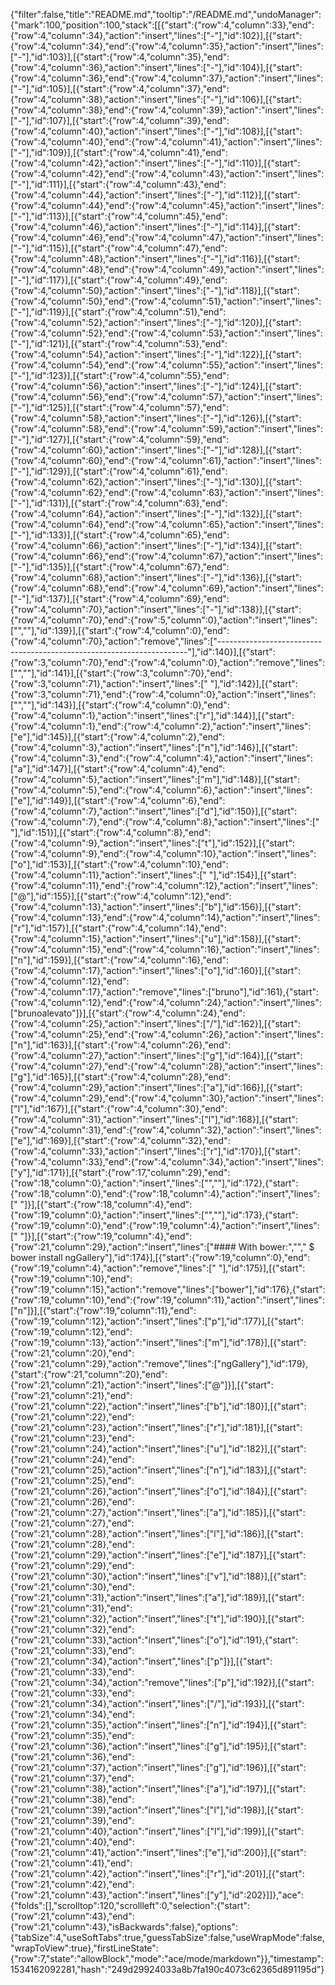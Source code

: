 {"filter":false,"title":"README.md","tooltip":"/README.md","undoManager":{"mark":100,"position":100,"stack":[[{"start":{"row":4,"column":33},"end":{"row":4,"column":34},"action":"insert","lines":["-"],"id":102}],[{"start":{"row":4,"column":34},"end":{"row":4,"column":35},"action":"insert","lines":["-"],"id":103}],[{"start":{"row":4,"column":35},"end":{"row":4,"column":36},"action":"insert","lines":["-"],"id":104}],[{"start":{"row":4,"column":36},"end":{"row":4,"column":37},"action":"insert","lines":["-"],"id":105}],[{"start":{"row":4,"column":37},"end":{"row":4,"column":38},"action":"insert","lines":["-"],"id":106}],[{"start":{"row":4,"column":38},"end":{"row":4,"column":39},"action":"insert","lines":["-"],"id":107}],[{"start":{"row":4,"column":39},"end":{"row":4,"column":40},"action":"insert","lines":["-"],"id":108}],[{"start":{"row":4,"column":40},"end":{"row":4,"column":41},"action":"insert","lines":["-"],"id":109}],[{"start":{"row":4,"column":41},"end":{"row":4,"column":42},"action":"insert","lines":["-"],"id":110}],[{"start":{"row":4,"column":42},"end":{"row":4,"column":43},"action":"insert","lines":["-"],"id":111}],[{"start":{"row":4,"column":43},"end":{"row":4,"column":44},"action":"insert","lines":["-"],"id":112}],[{"start":{"row":4,"column":44},"end":{"row":4,"column":45},"action":"insert","lines":["-"],"id":113}],[{"start":{"row":4,"column":45},"end":{"row":4,"column":46},"action":"insert","lines":["-"],"id":114}],[{"start":{"row":4,"column":46},"end":{"row":4,"column":47},"action":"insert","lines":["-"],"id":115}],[{"start":{"row":4,"column":47},"end":{"row":4,"column":48},"action":"insert","lines":["-"],"id":116}],[{"start":{"row":4,"column":48},"end":{"row":4,"column":49},"action":"insert","lines":["-"],"id":117}],[{"start":{"row":4,"column":49},"end":{"row":4,"column":50},"action":"insert","lines":["-"],"id":118}],[{"start":{"row":4,"column":50},"end":{"row":4,"column":51},"action":"insert","lines":["-"],"id":119}],[{"start":{"row":4,"column":51},"end":{"row":4,"column":52},"action":"insert","lines":["-"],"id":120}],[{"start":{"row":4,"column":52},"end":{"row":4,"column":53},"action":"insert","lines":["-"],"id":121}],[{"start":{"row":4,"column":53},"end":{"row":4,"column":54},"action":"insert","lines":["-"],"id":122}],[{"start":{"row":4,"column":54},"end":{"row":4,"column":55},"action":"insert","lines":["-"],"id":123}],[{"start":{"row":4,"column":55},"end":{"row":4,"column":56},"action":"insert","lines":["-"],"id":124}],[{"start":{"row":4,"column":56},"end":{"row":4,"column":57},"action":"insert","lines":["-"],"id":125}],[{"start":{"row":4,"column":57},"end":{"row":4,"column":58},"action":"insert","lines":["-"],"id":126}],[{"start":{"row":4,"column":58},"end":{"row":4,"column":59},"action":"insert","lines":["-"],"id":127}],[{"start":{"row":4,"column":59},"end":{"row":4,"column":60},"action":"insert","lines":["-"],"id":128}],[{"start":{"row":4,"column":60},"end":{"row":4,"column":61},"action":"insert","lines":["-"],"id":129}],[{"start":{"row":4,"column":61},"end":{"row":4,"column":62},"action":"insert","lines":["-"],"id":130}],[{"start":{"row":4,"column":62},"end":{"row":4,"column":63},"action":"insert","lines":["-"],"id":131}],[{"start":{"row":4,"column":63},"end":{"row":4,"column":64},"action":"insert","lines":["-"],"id":132}],[{"start":{"row":4,"column":64},"end":{"row":4,"column":65},"action":"insert","lines":["-"],"id":133}],[{"start":{"row":4,"column":65},"end":{"row":4,"column":66},"action":"insert","lines":["-"],"id":134}],[{"start":{"row":4,"column":66},"end":{"row":4,"column":67},"action":"insert","lines":["-"],"id":135}],[{"start":{"row":4,"column":67},"end":{"row":4,"column":68},"action":"insert","lines":["-"],"id":136}],[{"start":{"row":4,"column":68},"end":{"row":4,"column":69},"action":"insert","lines":["-"],"id":137}],[{"start":{"row":4,"column":69},"end":{"row":4,"column":70},"action":"insert","lines":["-"],"id":138}],[{"start":{"row":4,"column":70},"end":{"row":5,"column":0},"action":"insert","lines":["",""],"id":139}],[{"start":{"row":4,"column":0},"end":{"row":4,"column":70},"action":"remove","lines":["----------------------------------------------------------------------"],"id":140}],[{"start":{"row":3,"column":70},"end":{"row":4,"column":0},"action":"remove","lines":["",""],"id":141}],[{"start":{"row":3,"column":70},"end":{"row":3,"column":71},"action":"insert","lines":[" "],"id":142}],[{"start":{"row":3,"column":71},"end":{"row":4,"column":0},"action":"insert","lines":["",""],"id":143}],[{"start":{"row":4,"column":0},"end":{"row":4,"column":1},"action":"insert","lines":["r"],"id":144}],[{"start":{"row":4,"column":1},"end":{"row":4,"column":2},"action":"insert","lines":["e"],"id":145}],[{"start":{"row":4,"column":2},"end":{"row":4,"column":3},"action":"insert","lines":["n"],"id":146}],[{"start":{"row":4,"column":3},"end":{"row":4,"column":4},"action":"insert","lines":["a"],"id":147}],[{"start":{"row":4,"column":4},"end":{"row":4,"column":5},"action":"insert","lines":["m"],"id":148}],[{"start":{"row":4,"column":5},"end":{"row":4,"column":6},"action":"insert","lines":["e"],"id":149}],[{"start":{"row":4,"column":6},"end":{"row":4,"column":7},"action":"insert","lines":["d"],"id":150}],[{"start":{"row":4,"column":7},"end":{"row":4,"column":8},"action":"insert","lines":[" "],"id":151}],[{"start":{"row":4,"column":8},"end":{"row":4,"column":9},"action":"insert","lines":["t"],"id":152}],[{"start":{"row":4,"column":9},"end":{"row":4,"column":10},"action":"insert","lines":["o"],"id":153}],[{"start":{"row":4,"column":10},"end":{"row":4,"column":11},"action":"insert","lines":[" "],"id":154}],[{"start":{"row":4,"column":11},"end":{"row":4,"column":12},"action":"insert","lines":["@"],"id":155}],[{"start":{"row":4,"column":12},"end":{"row":4,"column":13},"action":"insert","lines":["b"],"id":156}],[{"start":{"row":4,"column":13},"end":{"row":4,"column":14},"action":"insert","lines":["r"],"id":157}],[{"start":{"row":4,"column":14},"end":{"row":4,"column":15},"action":"insert","lines":["u"],"id":158}],[{"start":{"row":4,"column":15},"end":{"row":4,"column":16},"action":"insert","lines":["n"],"id":159}],[{"start":{"row":4,"column":16},"end":{"row":4,"column":17},"action":"insert","lines":["o"],"id":160}],[{"start":{"row":4,"column":12},"end":{"row":4,"column":17},"action":"remove","lines":["bruno"],"id":161},{"start":{"row":4,"column":12},"end":{"row":4,"column":24},"action":"insert","lines":["brunoalevato"]}],[{"start":{"row":4,"column":24},"end":{"row":4,"column":25},"action":"insert","lines":["/"],"id":162}],[{"start":{"row":4,"column":25},"end":{"row":4,"column":26},"action":"insert","lines":["n"],"id":163}],[{"start":{"row":4,"column":26},"end":{"row":4,"column":27},"action":"insert","lines":["g"],"id":164}],[{"start":{"row":4,"column":27},"end":{"row":4,"column":28},"action":"insert","lines":["g"],"id":165}],[{"start":{"row":4,"column":28},"end":{"row":4,"column":29},"action":"insert","lines":["a"],"id":166}],[{"start":{"row":4,"column":29},"end":{"row":4,"column":30},"action":"insert","lines":["l"],"id":167}],[{"start":{"row":4,"column":30},"end":{"row":4,"column":31},"action":"insert","lines":["l"],"id":168}],[{"start":{"row":4,"column":31},"end":{"row":4,"column":32},"action":"insert","lines":["e"],"id":169}],[{"start":{"row":4,"column":32},"end":{"row":4,"column":33},"action":"insert","lines":["r"],"id":170}],[{"start":{"row":4,"column":33},"end":{"row":4,"column":34},"action":"insert","lines":["y"],"id":171}],[{"start":{"row":17,"column":29},"end":{"row":18,"column":0},"action":"insert","lines":["",""],"id":172},{"start":{"row":18,"column":0},"end":{"row":18,"column":4},"action":"insert","lines":["    "]}],[{"start":{"row":18,"column":4},"end":{"row":19,"column":0},"action":"insert","lines":["",""],"id":173},{"start":{"row":19,"column":0},"end":{"row":19,"column":4},"action":"insert","lines":["    "]}],[{"start":{"row":19,"column":4},"end":{"row":21,"column":29},"action":"insert","lines":["#### With bower:","","    $ bower install ngGallery"],"id":174}],[{"start":{"row":19,"column":0},"end":{"row":19,"column":4},"action":"remove","lines":["    "],"id":175}],[{"start":{"row":19,"column":10},"end":{"row":19,"column":15},"action":"remove","lines":["bower"],"id":176},{"start":{"row":19,"column":10},"end":{"row":19,"column":11},"action":"insert","lines":["n"]}],[{"start":{"row":19,"column":11},"end":{"row":19,"column":12},"action":"insert","lines":["p"],"id":177}],[{"start":{"row":19,"column":12},"end":{"row":19,"column":13},"action":"insert","lines":["m"],"id":178}],[{"start":{"row":21,"column":20},"end":{"row":21,"column":29},"action":"remove","lines":["ngGallery"],"id":179},{"start":{"row":21,"column":20},"end":{"row":21,"column":21},"action":"insert","lines":["@"]}],[{"start":{"row":21,"column":21},"end":{"row":21,"column":22},"action":"insert","lines":["b"],"id":180}],[{"start":{"row":21,"column":22},"end":{"row":21,"column":23},"action":"insert","lines":["r"],"id":181}],[{"start":{"row":21,"column":23},"end":{"row":21,"column":24},"action":"insert","lines":["u"],"id":182}],[{"start":{"row":21,"column":24},"end":{"row":21,"column":25},"action":"insert","lines":["n"],"id":183}],[{"start":{"row":21,"column":25},"end":{"row":21,"column":26},"action":"insert","lines":["o"],"id":184}],[{"start":{"row":21,"column":26},"end":{"row":21,"column":27},"action":"insert","lines":["a"],"id":185}],[{"start":{"row":21,"column":27},"end":{"row":21,"column":28},"action":"insert","lines":["l"],"id":186}],[{"start":{"row":21,"column":28},"end":{"row":21,"column":29},"action":"insert","lines":["e"],"id":187}],[{"start":{"row":21,"column":29},"end":{"row":21,"column":30},"action":"insert","lines":["v"],"id":188}],[{"start":{"row":21,"column":30},"end":{"row":21,"column":31},"action":"insert","lines":["a"],"id":189}],[{"start":{"row":21,"column":31},"end":{"row":21,"column":32},"action":"insert","lines":["t"],"id":190}],[{"start":{"row":21,"column":32},"end":{"row":21,"column":33},"action":"insert","lines":["o"],"id":191},{"start":{"row":21,"column":33},"end":{"row":21,"column":34},"action":"insert","lines":["p"]}],[{"start":{"row":21,"column":33},"end":{"row":21,"column":34},"action":"remove","lines":["p"],"id":192}],[{"start":{"row":21,"column":33},"end":{"row":21,"column":34},"action":"insert","lines":["/"],"id":193}],[{"start":{"row":21,"column":34},"end":{"row":21,"column":35},"action":"insert","lines":["n"],"id":194}],[{"start":{"row":21,"column":35},"end":{"row":21,"column":36},"action":"insert","lines":["g"],"id":195}],[{"start":{"row":21,"column":36},"end":{"row":21,"column":37},"action":"insert","lines":["g"],"id":196}],[{"start":{"row":21,"column":37},"end":{"row":21,"column":38},"action":"insert","lines":["a"],"id":197}],[{"start":{"row":21,"column":38},"end":{"row":21,"column":39},"action":"insert","lines":["l"],"id":198}],[{"start":{"row":21,"column":39},"end":{"row":21,"column":40},"action":"insert","lines":["l"],"id":199}],[{"start":{"row":21,"column":40},"end":{"row":21,"column":41},"action":"insert","lines":["e"],"id":200}],[{"start":{"row":21,"column":41},"end":{"row":21,"column":42},"action":"insert","lines":["r"],"id":201}],[{"start":{"row":21,"column":42},"end":{"row":21,"column":43},"action":"insert","lines":["y"],"id":202}]]},"ace":{"folds":[],"scrolltop":120,"scrollleft":0,"selection":{"start":{"row":21,"column":43},"end":{"row":21,"column":43},"isBackwards":false},"options":{"tabSize":4,"useSoftTabs":true,"guessTabSize":false,"useWrapMode":false,"wrapToView":true},"firstLineState":{"row":7,"state":"allowBlock","mode":"ace/mode/markdown"}},"timestamp":1534162092281,"hash":"249d29924033a8b7fa190c4073c62365d891195d"}